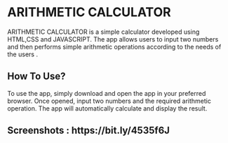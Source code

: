 <h1>ARITHMETIC CALCULATOR</h1>
<p>ARITHMETIC CALCULATOR is a simple calculator developed using HTML,CSS and JAVASCRIPT. The app allows users to input two numbers and then performs simple arithmetic operations according to the needs of the users . </p>

<h2>How To Use?</h2>
<p>To use the app, simply download and open the app in your preferred browser. Once opened, input two numbers and the required arithmetic operation. The app will automatically calculate and display the result.</p>

<h2>Screenshots : https://bit.ly/4535f6J </h2>
